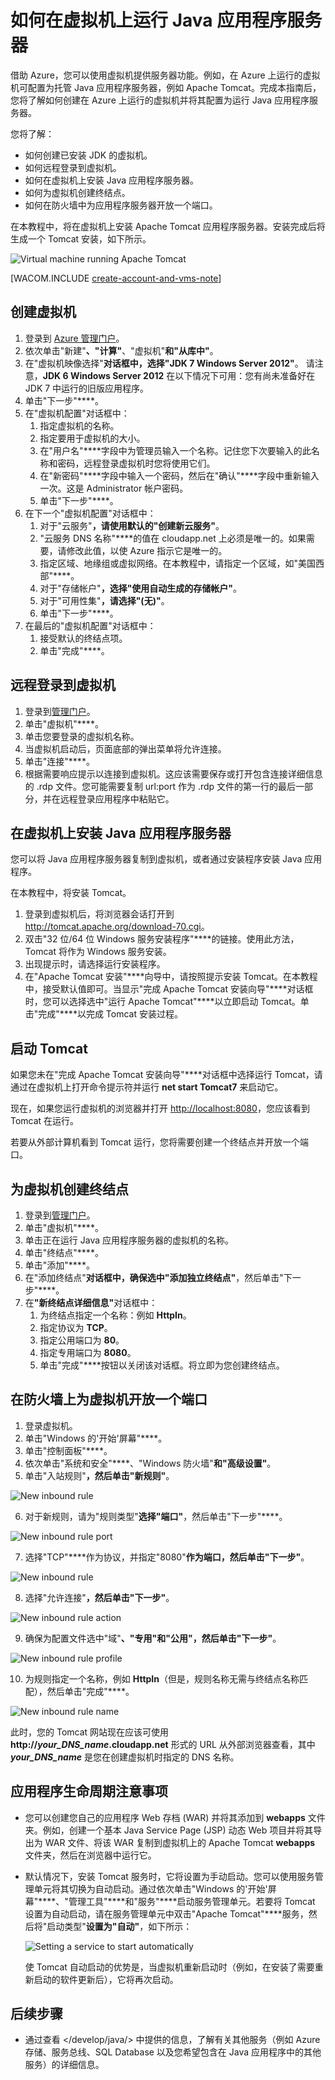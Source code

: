 <properties linkid="dev-java-vm-application-server" urlDisplayName="Tomcat on Virtual Machine" pageTitle="虚拟机上的 Tomcat - Azure 教程" metaKeywords="Azure vm, creating vm Tomcat, configuring vm Tomcat" description="了解如何创建 Windows 虚拟机并将其配置为运行 Apache Tomcat 应用程序服务器。" metaCanonical="" services="virtual-machines" documentationCenter="Java" title="How to run a Java application server on a virtual machine" authors="robmcm" solutions="" manager="wpickett" editor="mollybos" scriptId="" videoId="" />
<tags ms.service="virtual-machines"
    ms.date="02/20/2015"
    wacn.date="04/11/2015"
    />

# 如何在虚拟机上运行 Java 应用程序服务器

借助 Azure，您可以使用虚拟机提供服务器功能。例如，在 Azure 上运行的虚拟机可配置为托管 Java 应用程序服务器，例如 Apache Tomcat。完成本指南后，您将了解如何创建在 Azure 上运行的虚拟机并将其配置为运行 Java 应用程序服务器。

您将了解：

* 如何创建已安装 JDK 的虚拟机。
* 如何远程登录到虚拟机。
* 如何在虚拟机上安装 Java 应用程序服务器。
* 如何为虚拟机创建终结点。
* 如何在防火墙中为应用程序服务器开放一个端口。

在本教程中，将在虚拟机上安装 Apache Tomcat 应用程序服务器。安装完成后将生成一个 Tomcat 安装，如下所示。

![Virtual machine running Apache Tomcat][virtual_machine_tomcat]

[WACOM.INCLUDE [create-account-and-vms-note](../includes/create-account-and-vms-note.md)]

## 创建虚拟机

1. 登录到 [Azure 管理门户](https://manage.windowsazure.cn)。
2. 依次单击"新建"****、"计算"****、"虚拟机"****和"从库中"****。
3. 在"虚拟机映像选择"****对话框中，选择"JDK 7 Windows Server 2012"****。
请注意，**JDK 6 Windows Server 2012** 在以下情况下可用：您有尚未准备好在 JDK 7 中运行的旧版应用程序。
4. 单击"下一步"****。
5. 在"虚拟机配置"<strong></strong>对话框中：
    1. 指定虚拟机的名称。
    2. 指定要用于虚拟机的大小。
    3. 在"用户名"****字段中为管理员输入一个名称。记住您下次要输入的此名称和密码，远程登录虚拟机时您将使用它们。
    4. 在"新密码"****字段中输入一个密码，然后在"确认"****字段中重新输入一次。这是 Administrator 帐户密码。
    5. 单击"下一步"****。
6. 在下一个"虚拟机配置"<strong></strong>对话框中：
    1. 对于"云服务"****，请使用默认的"创建新云服务"****。
    2. "云服务 DNS 名称"****的值在 cloudapp.net 上必须是唯一的。如果需要，请修改此值，以使 Azure 指示它是唯一的。
    2. 指定区域、地缘组或虚拟网络。在本教程中，请指定一个区域，如"美国西部"****。
    2. 对于"存储帐户"****，选择"使用自动生成的存储帐户"****。
    3. 对于"可用性集"****，请选择"(无)"****。
    4. 单击"下一步"****。
7. 在最后的"虚拟机配置"<strong></strong>对话框中：
    1. 接受默认的终结点项。
    2. 单击"完成"****。

## 远程登录到虚拟机

1. 登录到[管理门户](https://manage.windowsazure.cn)。
2. 单击"虚拟机"****。
3. 单击您要登录的虚拟机名称。
4. 当虚拟机启动后，页面底部的弹出菜单将允许连接。
5. 单击"连接"****。
6. 根据需要响应提示以连接到虚拟机。这应该需要保存或打开包含连接详细信息的 .rdp 文件。您可能需要复制 url:port 作为 .rdp 文件的第一行的最后一部分，并在远程登录应用程序中粘贴它。

## 在虚拟机上安装 Java 应用程序服务器

您可以将 Java 应用程序服务器复制到虚拟机，或者通过安装程序安装 Java 应用程序。 

在本教程中，将安装 Tomcat。

1. 登录到虚拟机后，将浏览器会话打开到 <http://tomcat.apache.org/download-70.cgi>。
2. 双击"32 位/64 位 Windows 服务安装程序"****的链接。使用此方法，Tomcat 将作为 Windows 服务安装。
3. 出现提示时，请选择运行安装程序。
4. 在"Apache Tomcat 安装"****向导中，请按照提示安装 Tomcat。在本教程中，接受默认值即可。当显示"完成 Apache Tomcat 安装向导"****对话框时，您可以选择选中"运行 Apache Tomcat"****以立即启动 Tomcat。单击"完成"****以完成 Tomcat 安装过程。

## 启动 Tomcat
如果您未在"完成 Apache Tomcat 安装向导"****对话框中选择运行 Tomcat，请通过在虚拟机上打开命令提示符并运行 **net start Tomcat7** 来启动它。

现在，如果您运行虚拟机的浏览器并打开 <http://localhost:8080>，您应该看到 Tomcat 在运行。

若要从外部计算机看到 Tomcat 运行，您将需要创建一个终结点并开放一个端口。

## 为虚拟机创建终结点
1. 登录到[管理门户](https://manage.windowsazure.cn)。
2. 单击"虚拟机"****。
3. 单击正在运行 Java 应用程序服务器的虚拟机的名称。
4. 单击"终结点"****。
5. 单击"添加"****。
6. 在"添加终结点"****对话框中，确保选中"添加独立终结点"****，然后单击"下一步"****。
7. 在<strong>"新终结点详细信息"</strong>对话框中：
    1. 为终结点指定一个名称：例如 **HttpIn**。
    2. 指定协议为 **TCP**。
    3. 指定公用端口为 **80**。
    4. 指定专用端口为 **8080**。
    5. 单击"完成"****按钮以关闭该对话框。将立即为您创建终结点。

## 在防火墙上为虚拟机开放一个端口
1. 登录虚拟机。
2. 单击"Windows 的'开始'屏幕"****。
3. 单击"控制面板"****。
4. 依次单击"系统和安全"****、"Windows 防火墙"****和"高级设置"****。
5. 单击"入站规则"****，然后单击"新规则"****。

 ![New inbound rule][NewIBRule]

6. 对于新规则，请为"规则类型"****选择"端口"****，然后单击"下一步"****。

 ![New inbound rule port][NewRulePort]

7. 选择"TCP"****作为协议，并指定"8080"****作为端口，然后单击"下一步"****。

 ![New inbound rule ][NewRuleProtocol]

8. 选择"允许连接"****，然后单击"下一步"****。

 ![New inbound rule action][NewRuleAction]

9. 确保为配置文件选中"域"****、"专用"****和"公用"****，然后单击"下一步"****。

 ![New inbound rule profile][NewRuleProfile]

10. 为规则指定一个名称，例如 **HttpIn**（但是，规则名称无需与终结点名称匹配），然后单击"完成"****。  

 ![New inbound rule name][NewRuleName]

此时，您的 Tomcat 网站现在应该可使用 **http://*your\_DNS\_name*.cloudapp.net** 形式的 URL 从外部浏览器查看，其中 ***your\_DNS\_name*** 是您在创建虚拟机时指定的 DNS 名称。

## 应用程序生命周期注意事项
* 您可以创建您自己的应用程序 Web 存档 (WAR) 并将其添加到 **webapps** 文件夹。例如，创建一个基本 Java Service Page (JSP) 动态 Web 项目并将其导出为 WAR 文件、将该 WAR 复制到虚拟机上的 Apache Tomcat **webapps** 文件夹，然后在浏览器中运行它。
* 默认情况下，安装 Tomcat 服务时，它将设置为手动启动。您可以使用服务管理单元将其切换为自动启动。通过依次单击"Windows 的'开始'屏幕"****、"管理工具"****和"服务"****启动服务管理单元。若要将 Tomcat 设置为自动启动，请在服务管理单元中双击"Apache Tomcat"****服务，然后将"启动类型"****设置为"自动"****，如下所示：

    ![Setting a service to start automatically][service_automatic_startup]

    使 Tomcat 自动启动的优势是，当虚拟机重新启动时（例如，在安装了需要重新启动的软件更新后），它将再次启动。

## 后续步骤
* 通过查看 </develop/java/> 中提供的信息，了解有关其他服务（例如 Azure 存储、服务总线、SQL Database 以及您希望包含在 Java 应用程序中的其他服务）的详细信息。

[virtual_machine_tomcat]: ./media/virtual-machines-java-run-tomcat-application-server/WA_VirtualMachineRunningApacheTomcat.png

[service_automatic_startup]: ./media/virtual-machines-java-run-tomcat-application-server/WA_TomcatServiceAutomaticStart.png









[NewIBRule]: ./media/virtual-machines-java-run-tomcat-application-server/NewInboundRule.png
[NewRulePort]: ./media/virtual-machines-java-run-tomcat-application-server/NewRulePort.png
[NewRuleProtocol]: ./media/virtual-machines-java-run-tomcat-application-server/NewRuleProtocol.png
[NewRuleAction]: ./media/virtual-machines-java-run-tomcat-application-server/NewRuleAction.png
[NewRuleName]: ./media/virtual-machines-java-run-tomcat-application-server/NewRuleName.png
[NewRuleProfile]: ./media/virtual-machines-java-run-tomcat-application-server/NewRuleProfile.png
